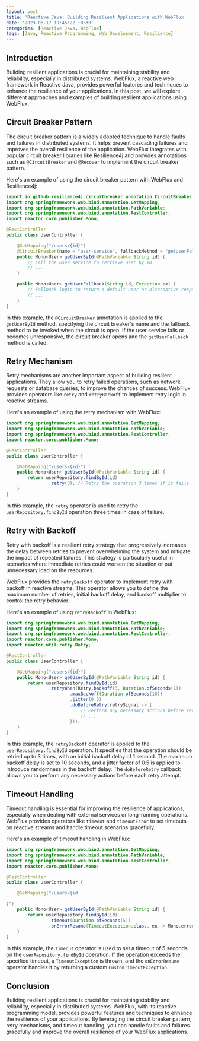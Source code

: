 ```yaml
---
layout: post
title: 'Reactive Java: Building Resilient Applications with WebFlux'
date: '2023-06-17 19:45:22 +0530'
categories: [Reactive Java, WebFlux]
tags: [Java, Reactive Programming, Web Development, Resilience]
---
```

## Introduction

Building resilient applications is crucial for maintaining stability and reliability, especially in distributed systems. WebFlux, a reactive web framework in Reactive Java, provides powerful features and techniques to enhance the resilience of your applications. In this post, we will explore different approaches and examples of building resilient applications using WebFlux.

## Circuit Breaker Pattern

The circuit breaker pattern is a widely adopted technique to handle faults and failures in distributed systems. It helps prevent cascading failures and improves the overall resilience of the application. WebFlux integrates with popular circuit breaker libraries like Resilience4j and provides annotations such as `@CircuitBreaker` and `@Recover` to implement the circuit breaker pattern.

Here's an example of using the circuit breaker pattern with WebFlux and Resilience4j:

```java
import io.github.resilience4j.circuitbreaker.annotation.CircuitBreaker;
import org.springframework.web.bind.annotation.GetMapping;
import org.springframework.web.bind.annotation.PathVariable;
import org.springframework.web.bind.annotation.RestController;
import reactor.core.publisher.Mono;

@RestController
public class UserController {

    @GetMapping("/users/{id}")
    @CircuitBreaker(name = "user-service", fallbackMethod = "getUserFallback")
    public Mono<User> getUserById(@PathVariable String id) {
        // Call the user service to retrieve user by ID
        // ...
    }

    public Mono<User> getUserFallback(String id, Exception ex) {
        // Fallback logic to return a default user or alternative response
        // ...
    }
}
```

In this example, the `@CircuitBreaker` annotation is applied to the `getUserById` method, specifying the circuit breaker's name and the fallback method to be invoked when the circuit is open. If the user service fails or becomes unresponsive, the circuit breaker opens and the `getUserFallback` method is called.

## Retry Mechanism

Retry mechanisms are another important aspect of building resilient applications. They allow you to retry failed operations, such as network requests or database queries, to improve the chances of success. WebFlux provides operators like `retry` and `retryBackoff` to implement retry logic in reactive streams.

Here's an example of using the retry mechanism with WebFlux:

```java
import org.springframework.web.bind.annotation.GetMapping;
import org.springframework.web.bind.annotation.PathVariable;
import org.springframework.web.bind.annotation.RestController;
import reactor.core.publisher.Mono;

@RestController
public class UserController {

    @GetMapping("/users/{id}")
    public Mono<User> getUserById(@PathVariable String id) {
        return userRepository.findById(id)
                .retry(3); // Retry the operation 3 times if it fails
    }
}
```

In this example, the `retry` operator is used to retry the `userRepository.findById` operation three times in case of failure.

## Retry with Backoff

Retry with backoff is a resilient retry strategy that progressively increases the delay between retries to prevent overwhelming the system and mitigate the impact of repeated failures. This strategy is particularly useful in scenarios where immediate retries could worsen the situation or put unnecessary load on the resources.

WebFlux provides the `retryBackoff` operator to implement retry with backoff in reactive streams. This operator allows you to define the maximum number of retries, initial backoff delay, and backoff multiplier to control the retry behavior.

Here's an example of using `retryBackoff` in WebFlux:

```java
import org.springframework.web.bind.annotation.GetMapping;
import org.springframework.web.bind.annotation.PathVariable;
import org.springframework.web.bind.annotation.RestController;
import reactor.core.publisher.Mono;
import reactor.util.retry.Retry;

@RestController
public class UserController {

    @GetMapping("/users/{id}")
    public Mono<User> getUserById(@PathVariable String id) {
        return userRepository.findById(id)
                .retryWhen(Retry.backoff(3, Duration.ofSeconds(1))
                        .maxBackoff(Duration.ofSeconds(10))
                        .jitter(0.5)
                        .doBeforeRetry(retrySignal -> {
                            // Perform any necessary actions before retrying
                            // ...
                        }));
    }
}
```

In this example, the `retryBackoff` operator is applied to the `userRepository.findById` operation. It specifies that the operation should be retried up to 3 times, with an initial backoff delay of 1 second. The maximum backoff delay is set to 10 seconds, and a jitter factor of 0.5 is applied to introduce randomness in the backoff delay. The `doBeforeRetry` callback allows you to perform any necessary actions before each retry attempt.

## Timeout Handling

Timeout handling is essential for improving the resilience of applications, especially when dealing with external services or long-running operations. WebFlux provides operators like `timeout` and `timeoutError` to set timeouts on reactive streams and handle timeout scenarios gracefully.

Here's an example of timeout handling in WebFlux:

```java
import org.springframework.web.bind.annotation.GetMapping;
import org.springframework.web.bind.annotation.PathVariable;
import org.springframework.web.bind.annotation.RestController;
import reactor.core.publisher.Mono;

@RestController
public class UserController {

    @GetMapping("/users/{id

}")
    public Mono<User> getUserById(@PathVariable String id) {
        return userRepository.findById(id)
                .timeout(Duration.ofSeconds(5))
                .onErrorResume(TimeoutException.class, ex -> Mono.error(new CustomTimeoutException()));
    }
}
```

In this example, the `timeout` operator is used to set a timeout of 5 seconds on the `userRepository.findById` operation. If the operation exceeds the specified timeout, a `TimeoutException` is thrown, and the `onErrorResume` operator handles it by returning a custom `CustomTimeoutException`.

## Conclusion

Building resilient applications is crucial for maintaining stability and reliability, especially in distributed systems. WebFlux, with its reactive programming model, provides powerful features and techniques to enhance the resilience of your applications. By leveraging the circuit breaker pattern, retry mechanisms, and timeout handling, you can handle faults and failures gracefully and improve the overall resilience of your WebFlux applications.